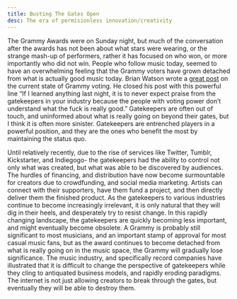 ```yaml
---
title: Busting The Gates Open
desc: The era of permisionless innovation/creativity
---
```


The Grammy Awards were on Sunday night, but much of the conversation after the awards has not been about what stars were wearing, or the strange mash-up of performers, rather it has focused on who won, or more importantly who did not win. People who follow music today, seemed to have an overwhelming feeling that the Grammy voters have grown detached from what is actually good music today. Brian Watson wrote a [great post](http://brianwatson.me/post/74721902688/hate-me-now-what-its-like-to-be-a-grammy-voter) on the current state of Grammy voting. He closed his post with this powerful line “If I learned anything last night, it is to never expect praise from the gatekeepers in your industry because the people with voting power don’t understand what the fuck is really good.” Gatekeepers are often out of touch, and uninformed about what is really going on beyond their gates, but I think it is often more sinister. Gatekeepers are entrenched players in a powerful position, and they are the ones who benefit the most by maintaining the status quo.

Until relatively recently, due to the rise of services like Twitter, Tumblr, Kickstarter, and Indiegogo- the gatekeepers had the ability to control not only what was created, but what was able to be discovered by audiences. The hurdles of financing, and distribution have now become surmountable for creators due to crowdfunding, and social media marketing. Artists can connect with their supporters, have them fund a project, and then directly deliver them the finished product. As the gatekeepers to various industries continue to become increasingly irrelevant, it is only natural that they will dig in their heels, and desperately try to resist change. In this rapidly changing landscape, the gatekeepers are quickly becoming less important, and might eventually become obsolete. A Grammy is probably still significant to most musicians, and an important stamp of approval for most casual music fans, but as the award continues to become detached from what is really going on in the music space, the Grammy will gradually lose significance. The music industry, and specifically record companies have illustrated that it is difficult to change the perspective of gatekeepers while they cling to antiquated business models, and rapidly eroding paradigms. The internet is not just allowing creators to break through the gates, but eventually they will be able to destroy them.